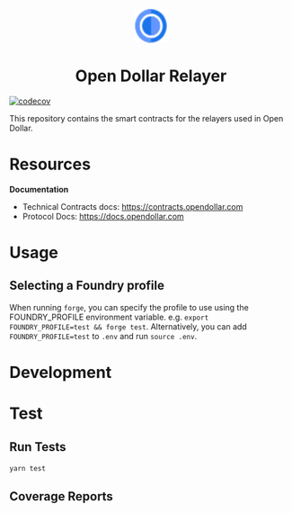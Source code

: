 <p align="center">
<img width="60" height="60"  src="https://raw.githubusercontent.com/open-dollar/.github/main/od-logo.svg">
</p>
<h1 align="center">
  Open Dollar Relayer
</h1>

[![codecov](https://codecov.io/gh/open-dollar/od-relayer-defi-integrations/graph/badge.svg?token=cdYUtaXfol)](https://codecov.io/gh/open-dollar/od-relayer-defi-integrations)

This repository contains the smart contracts for the relayers used in Open Dollar.

# Resources

**Documentation**

- Technical Contracts docs: https://contracts.opendollar.com
- Protocol Docs: https://docs.opendollar.com

# Usage

## Selecting a Foundry profile

When running `forge`, you can specify the profile to use using the FOUNDRY_PROFILE environment variable. e.g. `export FOUNDRY_PROFILE=test && forge test`. Alternatively, you can add `FOUNDRY_PROFILE=test` to `.env` and run `source .env`.

# Development

<!-- TODO -->

# Test

## Run Tests

```bash
yarn test
```

## Coverage Reports

<!-- TODO -->
